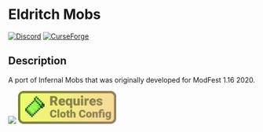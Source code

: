 # Eldritch Mobs

[![Discord](https://img.shields.io/discord/1000201909669478481?color=blue&logo=Discord)](https://discord.gg/NYmrsnQu27)
[![CurseForge](https://cf.way2muchnoise.eu/392015.svg)](https://www.curseforge.com/minecraft/mc-mods/eldritch-mobs)

## Description

A port of Infernal Mobs that was originally developed for ModFest 1.16 2020.

<img src="https://i.imgur.com/Ol1Tcf8.png" width="200">  
<img src="https://raw.githubusercontent.com/Jab125/Jab125/main/imgs/requiredClothConfig.png" width="200">

